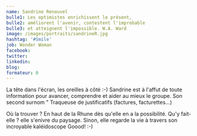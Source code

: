 ```yaml
---
name: Sandrine Renouvel
bulle1: Les optimistes enrichissent le présent, 
bulle2: améliorent l'avenir, contestent l'improbable 
bulle3: et atteignent l'impossible. W.A. Ward
image: /images/portraits/sandrineR.jpg
hashtag: '#Smile'
job: Wonder Woman
facebook: 
twitter: 
linkedin: 
blog: 
formateur: 0
---
```

La tête dans l'écran, les oreilles à côté :-) Sandrine est à l'affut de toute information pour avancer, comprendre et aider au mieux le groupe. Son second surnom " Traqueuse de justificatifs (factures, facturettes...)

Où la trouver ? En haut de la Rhune dès qu'elle en a la possibilité. Qu'y fait-elle ? elle s'enivre du paysage. Sinon, elle regarde la vie à travers son incroyable kaléidoscope Goood!  :-)
